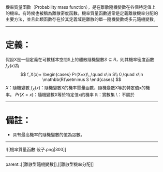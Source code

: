 機率質量函數（Probability mass function），是在離散隨機變數在各個特定值上的機率。有時候也被稱為離散密度函數。機率質量函數通常是定義離散機率分配的主要方法，並且此類函數存在於其定義域是離散的單一隨機變數或多元隨機變數。
- - -
# 定義：
假設X是一個定義在可數樣本空間S上的離散隨機變數$S \subseteq R$，則其機率密度函數$f_X(x)$為
$$
f_X(x)=
\begin{cases}
Pr(X=x)\,,\quad x\in S\\
0,\quad x\in \mathbb{R}\setminus S
\end{cases}
$$
$X$：隨機變數
$f_X(x)$：隨機變數X的機率質量函數，隨機變數X等於特定值x的機率。
$Pr(X=x)$：隨機變數X等於特定值x的機率
$\mathbb{R}$：實數集
$\setminus$：不屬於
- - -
# 備註：
- 具有最高機率的隨機變數的值為眾數。
- - -
![[機率質量函數 骰子.png|300]]
- - -
parent::[[離散型隨機變數]],[[離散型機率分配]]